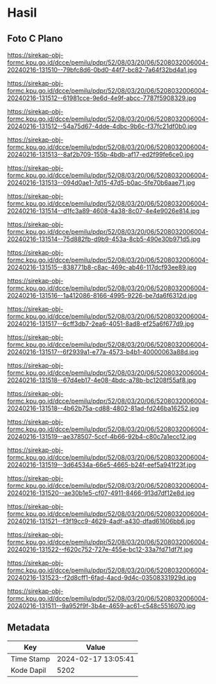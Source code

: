 # Hasil

## Foto C Plano

https://sirekap-obj-formc.kpu.go.id/dcce/pemilu/pdpr/52/08/03/20/06/5208032006004-20240216-131510--79bfc8d6-0bd0-44f7-bc82-7a64f32bd4a1.jpg

https://sirekap-obj-formc.kpu.go.id/dcce/pemilu/pdpr/52/08/03/20/06/5208032006004-20240216-131512--61981cce-9e6d-4e9f-abcc-7787f5908329.jpg

https://sirekap-obj-formc.kpu.go.id/dcce/pemilu/pdpr/52/08/03/20/06/5208032006004-20240216-131512--54a75d67-4dde-4dbc-9b6c-f37fc21df0b0.jpg

https://sirekap-obj-formc.kpu.go.id/dcce/pemilu/pdpr/52/08/03/20/06/5208032006004-20240216-131513--8af2b709-155b-4bdb-af17-ed2f99fe6ce0.jpg

https://sirekap-obj-formc.kpu.go.id/dcce/pemilu/pdpr/52/08/03/20/06/5208032006004-20240216-131513--094d0ae1-7d15-47d5-b0ac-5fe70b6aae71.jpg

https://sirekap-obj-formc.kpu.go.id/dcce/pemilu/pdpr/52/08/03/20/06/5208032006004-20240216-131514--d1fc3a89-4608-4a38-8c07-4e4e9026e814.jpg

https://sirekap-obj-formc.kpu.go.id/dcce/pemilu/pdpr/52/08/03/20/06/5208032006004-20240216-131514--75d882fb-d9b9-453a-8cb5-490e30b971d5.jpg

https://sirekap-obj-formc.kpu.go.id/dcce/pemilu/pdpr/52/08/03/20/06/5208032006004-20240216-131515--838771b8-c8ac-469c-ab46-117dcf93ee89.jpg

https://sirekap-obj-formc.kpu.go.id/dcce/pemilu/pdpr/52/08/03/20/06/5208032006004-20240216-131516--1a412086-8166-4995-9226-be7da6f6312d.jpg

https://sirekap-obj-formc.kpu.go.id/dcce/pemilu/pdpr/52/08/03/20/06/5208032006004-20240216-131517--6cff3db7-2ea6-4051-8ad8-ef25a6f677d9.jpg

https://sirekap-obj-formc.kpu.go.id/dcce/pemilu/pdpr/52/08/03/20/06/5208032006004-20240216-131517--6f2939a1-e77a-4573-b4b1-40000063a88d.jpg

https://sirekap-obj-formc.kpu.go.id/dcce/pemilu/pdpr/52/08/03/20/06/5208032006004-20240216-131518--67d4eb17-4e08-4bdc-a78b-bc1208f55af8.jpg

https://sirekap-obj-formc.kpu.go.id/dcce/pemilu/pdpr/52/08/03/20/06/5208032006004-20240216-131518--4b62b75a-cd88-4802-81ad-fd246ba16252.jpg

https://sirekap-obj-formc.kpu.go.id/dcce/pemilu/pdpr/52/08/03/20/06/5208032006004-20240216-131519--ae378507-5ccf-4b66-92b4-c80c7a1ecc12.jpg

https://sirekap-obj-formc.kpu.go.id/dcce/pemilu/pdpr/52/08/03/20/06/5208032006004-20240216-131519--3d64534a-66e5-4665-b24f-eef5a941f23f.jpg

https://sirekap-obj-formc.kpu.go.id/dcce/pemilu/pdpr/52/08/03/20/06/5208032006004-20240216-131520--ae30b1e5-cf07-4911-8466-913d7df12e8d.jpg

https://sirekap-obj-formc.kpu.go.id/dcce/pemilu/pdpr/52/08/03/20/06/5208032006004-20240216-131521--f3f19cc9-4629-4adf-a430-dfad61606bb6.jpg

https://sirekap-obj-formc.kpu.go.id/dcce/pemilu/pdpr/52/08/03/20/06/5208032006004-20240216-131522--f620c752-727e-455e-bc12-33a7fd71df7f.jpg

https://sirekap-obj-formc.kpu.go.id/dcce/pemilu/pdpr/52/08/03/20/06/5208032006004-20240216-131523--f2d8cff1-6fad-4acd-9d4c-03508331929d.jpg

https://sirekap-obj-formc.kpu.go.id/dcce/pemilu/pdpr/52/08/03/20/06/5208032006004-20240216-131511--9a952f9f-3b4e-4659-ac61-c548c5516070.jpg


## Metadata

| Key        | Value               |
| ---------- | ------------------- |
| Time Stamp | 2024-02-17 13:05:41 |
| Kode Dapil | 5202                |



